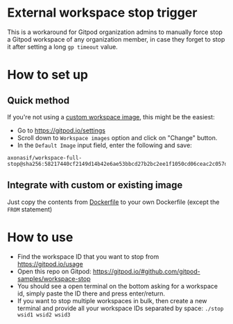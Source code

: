 # External workspace stop trigger

This is a workaround for Gitpod organization admins to manually force stop a Gitpod workspace of any organization member, in case they forget to stop it after setting a long `gp timeout` value.

# How to set up

## Quick method

If you're not using a [custom workspace image](https://www.gitpod.io/docs/configure/workspaces/workspace-image#configuring-a-workspace-image), this might be the easiest:
- Go to https://gitpod.io/settings
- Scroll down to `Workspace images` option and click on "Change" button.
- In the `Default Image` input field, enter the following and save:
```
axonasif/workspace-full-stop@sha256:58217440cf2149d14b42e6ae53bbcd27b2bc2ee1f1050cd06ceac2c057d05f7e
```

## Integrate with custom or existing image

Just copy the contents from [Dockerfile](./Dockerfile) to your own Dockerfile (except the `FROM` statement)

# How to use

- Find the workspace ID that you want to stop from https://gitpod.io/usage
- Open this repo on Gitpod: https://gitpod.io/#github.com/gitpod-samples/workspace-stop
- You should see a open terminal on the bottom asking for a workspace id, simply paste the ID there and press enter/return.
- If you want to stop multiple workspaces in bulk, then create a new terminal and provide all your workspace IDs separated by space: `./stop wsid1 wsid2 wsid3`

